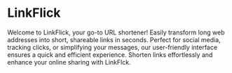 # LinkFlick
Welcome to LinkFlick, your go-to URL shortener! Easily transform long web addresses into short, shareable links in seconds. Perfect for social media, tracking clicks, or simplifying your messages, our user-friendly interface ensures a quick and efficient experience. Shorten links effortlessly and enhance your online sharing with LinkFlck.

